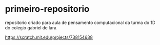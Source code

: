 # primeiro-repositorio
repositorio criado para aula de pensamento computacional da turma do 1D do colegio gabriel de lara.

https://scratch.mit.edu/projects/738154638

